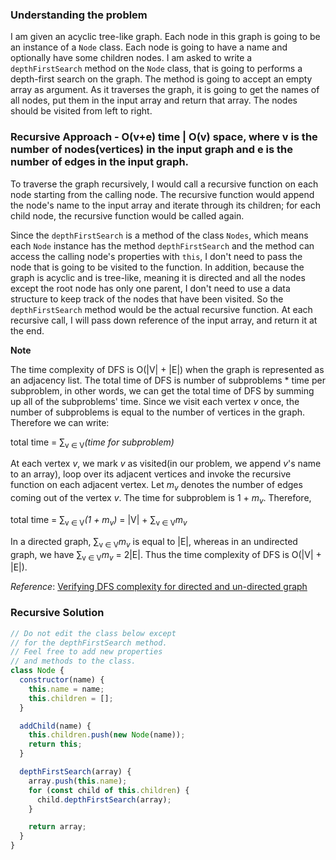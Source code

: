 ### Understanding the problem

I am given an acyclic tree-like graph. Each node in this graph is going to be an instance of a `Node` class. Each node is going to have a name and optionally have some children nodes. I am asked to write a `depthFirstSearch` method on the `Node` class, that is going to performs a depth-first search on the graph. The method is going to accept an empty array as argument. As it traverses the graph, it is going to get the names of all nodes, put them in the input array and return that array. The nodes should be visited from left to right.

### Recursive Approach - O(v+e) time | O(v) space, where v is the number of nodes(vertices) in the input graph and e is the number of edges in the input graph.

To traverse the graph recursively, I would call a recursive function on each node starting from the calling node. The recursive function would append the node's name to the input array and iterate through its children; for each child node, the recursive function would be called again.

Since the `depthFirstSearch` is a method of the class `Nodes`, which means each `Node` instance has the method `depthFirstSearch` and the method can access the calling node's properties with `this`, I don't need to pass the node that is going to be visited to the function. In addition, because the graph is acyclic and is tree-like, meaning it is directed and all the nodes except the root node has only one parent, I don't need to use a data structure to keep track of the nodes that have been visited. So the `depthFirstSearch` method would be the actual recursive function. At each recursive call, I will pass down reference of the input array, and return it at the end.

**Note**

The time complexity of DFS is O(|V| + |E|) when the graph is represented as an adjacency list. The total time of DFS is number of subproblems \* time per subproblem, in other words, we can get the total time of DFS by summing up all of the subproblems' time. Since we visit each vertex _v_ once, the number of subproblems is equal to the number of vertices in the graph. Therefore we can write:

total time = ∑<sub>v ∈ V</sub>_(time for subproblem)_

At each vertex _v_, we mark _v_ as visited(in our problem, we append _v_'s name to an array), loop over its adjacent vertices and invoke the recursive function on each adjacent vertex. Let _m<sub>v</sub>_ denotes the number of edges coming out of the vertex _v_. The time for subproblem is 1 + _m<sub>v</sub>_. Therefore,

total time = ∑<sub>v ∈ V</sub>_(1 + m<sub>v</sub>)_ = |V| + ∑<sub>v ∈ V</sub>_m<sub>v</sub>_

In a directed graph, ∑<sub>v ∈ V</sub>_m<sub>v</sub>_ is equal to |E|, whereas in an undirected graph, we have ∑<sub>v ∈ V</sub>_m<sub>v</sub>_ = 2|E|. Thus the time complexity of DFS is O(|V| + |E|).

_Reference_: [Verifying DFS complexity for directed and un-directed graph](https://stackoverflow.com/questions/24024331/verifying-dfs-complexity-for-directed-and-un-directed-graph)

### Recursive Solution

```js
// Do not edit the class below except
// for the depthFirstSearch method.
// Feel free to add new properties
// and methods to the class.
class Node {
  constructor(name) {
    this.name = name;
    this.children = [];
  }

  addChild(name) {
    this.children.push(new Node(name));
    return this;
  }

  depthFirstSearch(array) {
    array.push(this.name);
    for (const child of this.children) {
      child.depthFirstSearch(array);
    }

    return array;
  }
}
```
